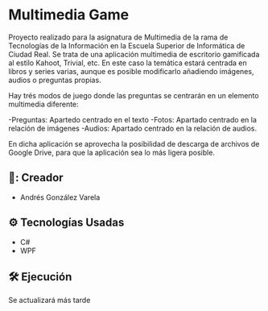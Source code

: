 # Multimedia Game

Proyecto realizado para la asignatura de Multimedia de la rama de Tecnologías de la Información en la Escuela Superior de Informática de Ciudad Real. Se trata de una aplicación multimedia de escritorio
gamificada al estilo Kahoot, Trivial, etc. En este caso la temática estará centrada en libros y series varias, aunque es posible modificarlo añadiendo imágenes, audios o preguntas propias. 

Hay trés modos de juego donde las preguntas se centrarán en un elemento multimedia diferente:

-Preguntas: Apartedo centrado en el texto
-Fotos: Apartado centrado en la relación de imágenes
-Audios: Apartado centrado en la relación de audios.

En dicha aplicación se aprovecha la posibilidad de descarga de archivos de Google Drive, para que la aplicación sea lo más ligera posible.

## 🧍: Creador

- Andrés González Varela

## ⚙️ Tecnologías Usadas

- C#
- WPF

## 🛠️ Ejecución

Se actualizará más tarde
